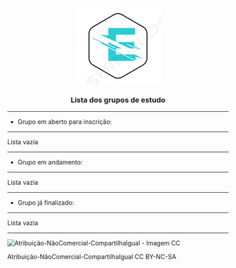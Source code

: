 <div style="text-align:center;">
<img src="../favicon.ico" alt="Logo">
  <h3>Lista dos grupos de estudo</h3>
</div>

---


 - Grupo em aberto para inscrição:

---


Lista vazia 


---

 - Grupo em andamento:
 
---

Lista vazia 

---

 - Grupo já finalizado:

---

Lista vazia 

---



![Atribuição-NãoComercial-CompartilhaIgual - Imagem CC](https://licensebuttons.net/l/by-nc-sa/3.0/88x31.png)

Atribuição-NãoComercial-CompartilhaIgual
CC BY-NC-SA

